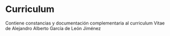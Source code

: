 # Curriculum
Contiene constancias y documentación complementaria al curriculum Vitae de Alejandro Alberto García de León Jiménez
